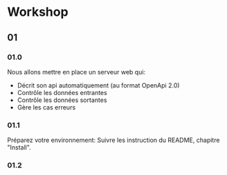 # Workshop

## 01

### 01.0

Nous allons mettre en place un serveur web qui:

* Décrit son api automatiquement (au format OpenApi 2.0)
* Contrôle les données entrantes
* Contrôle les données sortantes
* Gère les cas erreurs

### 01.1

Préparez votre environnement: Suivre les instruction du README, chapitre "Install".

### 01.2

